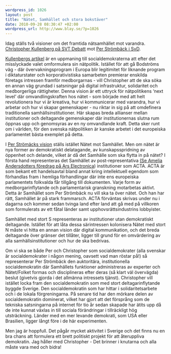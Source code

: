 ```yaml
--- 
wordpress_id: 1026 
layout: post
title: "Nätet, Samhället och stora bokstäver" 
date: 2010-09-28 08:30:47 +02:00 
wordpress_url: http://www.blay.se/?p=1026
---
```


Idag ställs två visioner om det framtida nätsamhället mot varandra. [Christopher Kullenberg på SVT Debatt](http://svtdebatt.se/2010/09/socialdemokraterna-bor-vara-stolta-over-att-ha-banat-vag-for-the-pirate-bay/) mot [Per Strömbäck i SvD](http://www.svd.se/opinion/brannpunkt/natanarkismen-har-natt-vags-ande_5410743.svd).

[Kullenbergs artikel](http://svtdebatt.se/2010/09/socialdemokraterna-bor-vara-stolta-over-att-ha-banat-vag-for-the-pirate-bay/) är en uppmaning till socialdemokraterna att efter det misslyckade valet omformulera sin nätpolitik. Istället för att gå Bodströms väg - där övervakningsprogram i Europa blir legitimitet för liknande program i diktaturstater och korporativistiska samarbeten premierar enskilda företags intressen framför medborgarnas - vill Christopher att de ska söka en annan väg grundad i satsningar på digital infrastruktur, solidaritet och medborgerliga rättigheter. Denna vision är ett uttryck för nätpolitikens ‘next level’ där omvandlingskraften hos nätet - som började med att helt revolutionera hur vi är kreativa, hur vi kommunicerar med varandra, hur vi arbetar och hur vi skapar gemenskaper - nu riktar in sig på att omdefinera traditionella samhällsinstitutioner. Här skapas breda allianser mellan institutioner och deltagande gemenskaper där institutionernas slutna rum öppnas upp och genomsyras av en ny omvandlande kraft. Detta sker runt om i världen, för den svenska nätpolitiken är kanske arbetet i det europeiska parlamentet bästa exemplet på detta.

I [Per Strömäcks vision](http://www.svd.se/opinion/brannpunkt/natanarkismen-har-natt-vags-ande_5410743.svd) ställs istället Nätet mot Samhället. Men om nätet är nya former av demokratiskt delatagande, av kunskapsspridning av öppenhet och delande, vilket är då det Samhälle som ska flytta in på nätet? I första hand representeras det Samhället av post-representativa [(Se Amelia Andersdotters föredrag på Ars Electronica](http://tagr.tv/2010/amelia-andersdotter-repair-democracy-maxwell-salzberg-creating-diaspora)) institutioner som ACTA. ACTA är som bekant ett handelsavtal bland annat kring intellektuell egendom som förhandlas fram i hemliga förhandlingar där inte ens europeiska parlamentets folkvalda får tillgång till dokumenten. Varje form av medborgarinflytande och parlamentarisk granskning motarbetas aktivt. Detta är Samhället som Per Strömbäck nu vill ska ta över nätet. Och han har rätt, Samhället är på stark frammarsch. ACTA förväntas skrivas under nu i dagarna och kommer sedan tvinga land efter land att gå med på villkoren som formulerats av ett fåtal länder samt upphovsrättsindustrins lobbyister.

Samhället med stort S representeras av institutioner utan demokratiskt deltagande. Istället för att låta dessa särintressen kolonisera Nätet med stort N måste vi hitta en annan vision där digital kommunikation, och det breda deltagande över gränser det tillåter, ligger till grund för en omvärdering av alla samhällsinstitutioner och hur de ska bedrivas.

Om vi ska se både Per och Christopher som socialdemokrater (alla svenskar är socialdemokrater i någon mening, oavsett vad man röstar på!) så representerar Per Strömbäck den auktoritära, institutionella socialdemokratin där Samhällets funktioner administreras av experter och Nätet/Folket formas och disciplineras efter deras (så klart väl övervägda) beslut (givetvis gjorda i det allmänna intressets tjänst). Christopher vill istället locka fram den socialdemokratin som med stort deltagarinflytande byggde Sverige. Den socialdemokratin som har hittar i solidaritetsarbete och i de lokala förgreningarna. På senare tid har den mörkare delen av socialdemokratin dominerat, vilket har gjort att det försprång som de tekniska satsningarna på internet för tio år sedan skapade har ätits upp då de inte kunnat växlas in till sociala förändringar i tillräckligt hög utsträckning. Länder med en mer levande demokrati, som USA eller Brasilien, ligger långt före i de här experimenten.

Men jag är hoppfull. Det pågår mycket aktivitet i Sverige och det finns nu en bra chans att formulera ett brett politiskt projekt för att återuppliva demokratin. Jag håller med Christopher - Det brinner i knutarna och alla måste vara med och bidra!


